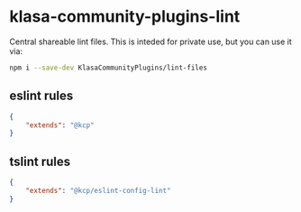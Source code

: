 # klasa-community-plugins-lint

Central shareable lint files. This is inteded for private use, but you can use it via:

```bash
npm i --save-dev KlasaCommunityPlugins/lint-files
```

## eslint rules

```json
{
    "extends": "@kcp"
}
```

## tslint rules

```json
{
    "extends": "@kcp/eslint-config-lint"
}
```
